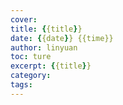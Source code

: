```yaml
---
cover:
title: {{title}}
date: {{date}} {{time}}
author: linyuan
toc: ture
excerpt: {{title}}
category:
tags: 
---
```

